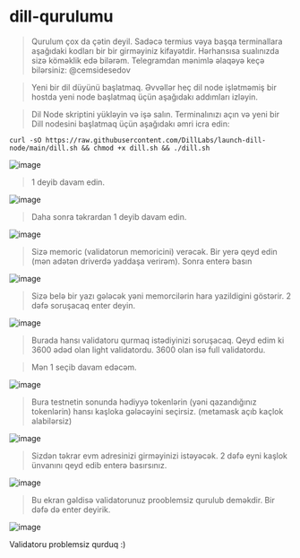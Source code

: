 # dill-qurulumu


> Qurulum çox da çətin deyil. Sadəcə termius vəya başqa terminallara aşağıdaki kodları bir bir girməyiniz kifayətdir. Hərhansısa sualınızda sizə köməklik edə bilərəm. Telegramdan mənimlə əlaqəyə keçə bilərsiniz: @cemsidesedov

> Yeni bir dil düyünü başlatmaq. Əvvəllər heç dil node işlətməmiş bir hostda yeni node başlatmaq üçün aşağıdakı addımları izləyin.

> Dil Node skriptini yükləyin və işə salın. Terminalınızı açın və yeni bir Dill nodesini başlatmaq üçün aşağıdakı əmri icra edin:

`curl -sO https://raw.githubusercontent.com/DillLabs/launch-dill-node/main/dill.sh && chmod +x dill.sh && ./dill.sh`

![image](https://github.com/user-attachments/assets/7b469a9e-2db3-403f-84a7-fc1bd33f4f76)

> 1 deyib davam edin.

![image](https://github.com/user-attachments/assets/eef989f3-c7a2-49f2-b5fc-ceceaa031106)

> Daha sonra təkrardan 1 deyib davam edin.

![image](https://github.com/user-attachments/assets/23fb172b-e5f9-414a-a5d4-0fdebc68d16d)

> Sizə memoric (validatorun memoricini) verəcək. Bir yerə qeyd edin (mən adətən driverdə yaddaşa verirəm). Sonra enterə basın

![image](https://github.com/user-attachments/assets/e0ba6b06-4cdb-4024-9d71-daaa987450b6)

> Sizə belə bir yazı gələcək yəni memorcilərin hara yazildigini göstərir. 2 dəfə soruşacaq enter deyin. 

![image](https://github.com/user-attachments/assets/e941a502-d6ed-4a67-b76e-60cb01709345)

> Burada hansı validatoru qurmaq istədiyinizi soruşacaq. Qeyd edim ki 3600 ədəd olan light validatordu. 3600 olan isə full validatordu.

> Mən 1 seçib davam edəcəm. 

![image](https://github.com/user-attachments/assets/ebe34e6b-a69d-46ba-a215-7218f2f9b630)

> Bura testnetin sonunda hədiyyə tokenlərin (yəni qazandığınız tokenlərin) hansı kaşloka gələcəyini seçirsiz. (metamask açıb kaçlok alabilərsiz)

![image](https://github.com/user-attachments/assets/722b0812-488f-44bf-beba-dea94125511b)

> Sizdən təkrar evm adresinizi girməyinizi istəyəcək. 2 dəfə eyni kaşlok ünvanını qeyd edib enterə basırsınız.

![image](https://github.com/user-attachments/assets/720f92ae-a966-4f1b-9ec2-8cdf4804c98c)

> Bu ekran gəldisə validatorunuz prooblemsiz qurulub deməkdir. Bir dəfə də enter deyirik. 

![image](https://github.com/user-attachments/assets/39d7b7d3-3e4e-4cb6-9886-8a084558686b)

Validatoru problemsiz qurduq :)



